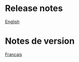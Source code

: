 # Release notes
[English](https://doc.dokos.io/dokos/versions/v1_2_0.html)

# Notes de version
[Français](https://doc.dokos.io/fr/dokos/versions/v1_2_0.html)